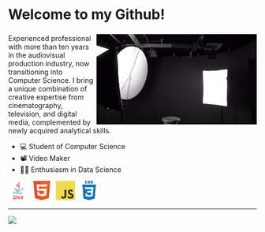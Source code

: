 
  
# Welcome to my Github!       

 
### <img src = "portfolioimage.gif" width = "325px"   align = "right" > 

  
Experienced professional with more than ten years in the audiovisual production industry, now transitioning into Computer Science. I bring a unique combination of creative expertise from cinematography, television, and digital media, complemented by newly acquired analytical skills.



- 💻 Student of Computer Science
- 📽️ Video Maker
- 👩‍💻 Enthusiasm in Data Science




<div>
  <img src="https://github.com/devicons/devicon/blob/master/icons/java/java-original-wordmark.svg" title="Java" alt="Java" width="40" height="40"/>&nbsp;
  <img src="https://github.com/devicons/devicon/blob/master/icons/html5/html5-original.svg" title="HTML5" alt="HTML" width="40" height="40"/>&nbsp;
  <img src="https://github.com/devicons/devicon/blob/master/icons/javascript/javascript-original.svg" title="JavaScript" alt="JavaScript" width="40" height="40"/>&nbsp;
  <img src="https://github.com/devicons/devicon/blob/master/icons/css3/css3-plain-wordmark.svg" title="CSS3" alt="CSS" width="40" height="40"/>&nbsp;
  
</div>

---


<div align = "left">
<img height = "200em" src="https://github-readme-stats.vercel.app/api/top-langs/?username=brunoklq&show_icons=true&theme=bear&count_private=true"/>

</div>
